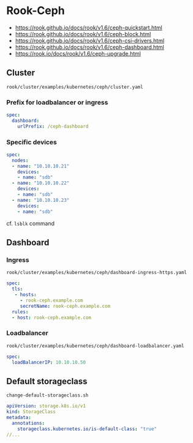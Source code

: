 # Rook-Ceph

- https://rook.github.io/docs/rook/v1.6/ceph-quickstart.html
- https://rook.github.io/docs/rook/v1.6/ceph-block.html
- https://rook.github.io/docs/rook/v1.6/ceph-csi-drivers.html
- https://rook.github.io/docs/rook/v1.6/ceph-dashboard.html
- https://rook.io/docs/rook/v1.6/ceph-upgrade.html

## Cluster

`rook/cluster/examples/kubernetes/ceph/cluster.yaml`

### Prefix for loadbalancer or ingress

```yaml
spec:
  dashboard:
    urlPrefix: /ceph-dashboard
```

### Specific devices

```yaml
spec:
  nodes:
  - name: "10.10.10.21"
    devices:
    - name: "sdb"
  - name: "10.10.10.22"
    devices:
    - name: "sdb"
  - name: "10.10.10.23"
    devices:
    - name: "sdb"
```

cf. `lsblk` command

## Dashboard

### Ingress

`rook/cluster/examples/kubernetes/ceph/dashboard-ingress-https.yaml`

```yaml
spec:
  tls:
   - hosts:
     - rook-ceph.example.com
     secretName: rook-ceph.example.com
  rules:
  - host: rook-ceph.example.com
```

### Loadbalancer

`rook/cluster/examples/kubernetes/ceph/dashboard-loadbalancer.yaml`

```yaml
spec:
  loadBalancerIP: 10.10.10.50
```

## Default storageclass

`change-default-storageclass.sh`

```yaml
apiVersion: storage.k8s.io/v1
kind: StorageClass
metadata:
  annotations:
    storageclass.kubernetes.io/is-default-class: "true"
//...
```
